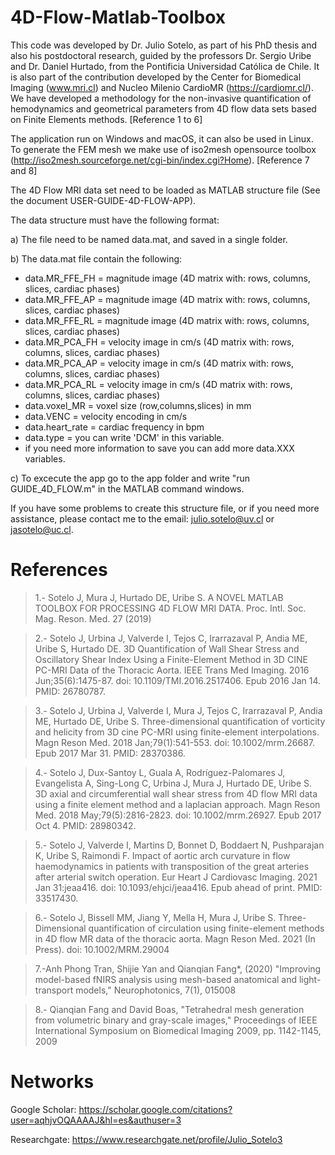 # 4D-Flow-Matlab-Toolbox

This code was developed by Dr. Julio Sotelo, as part of his PhD thesis and also his postdoctoral research, guided by the professors Dr. Sergio Uribe and Dr. Daniel Hurtado, from the Pontificia Universidad Católica de Chile. It is also part of the contribution developed by the Center for Biomedical Imaging (www.mri.cl) and Nucleo Milenio CardioMR (https://cardiomr.cl/). We have developed a methodology for the non-invasive quantification of hemodynamics and geometrical parameters from 4D flow data sets based on Finite Elements methods. [Reference 1 to 6]

The application run on Windows and macOS, it can also be used in Linux. To generate the FEM mesh we make use of iso2mesh opensource toolbox (http://iso2mesh.sourceforge.net/cgi-bin/index.cgi?Home). [Reference 7 and 8]

The 4D Flow MRI data set need to be loaded as MATLAB structure file (See the document USER-GUIDE-4D-FLOW-APP). 

The data structure must have the following format:

a) The file need to be named data.mat, and saved in a single folder.

b) The data.mat file contain the following:

  - data.MR_FFE_FH = magnitude image (4D matrix with: rows, columns, slices, cardiac phases)
  - data.MR_FFE_AP = magnitude image (4D matrix with: rows, columns, slices, cardiac phases)
  - data.MR_FFE_RL = magnitude image (4D matrix with: rows, columns, slices, cardiac phases)
  - data.MR_PCA_FH = velocity image in cm/s (4D matrix with: rows, columns, slices, cardiac phases)
  - data.MR_PCA_AP = velocity image in cm/s (4D matrix with: rows, columns, slices, cardiac phases)
  - data.MR_PCA_RL = velocity image in cm/s (4D matrix with: rows, columns, slices, cardiac phases)
  - data.voxel_MR = voxel size (row,columns,slices) in mm
  - data.VENC = velocity encoding in cm/s
  - data.heart_rate = cardiac frequency in bpm
  - data.type = you can write 'DCM' in this variable.
  - if you need more information to save you can add more data.XXX variables. 
  
c) To excecute the app go to the app folder and write "run GUIDE_4D_FLOW.m" in the MATLAB command windows.

If you have some problems to create this structure file, or if you need more assistance, please contact me to the email: julio.sotelo@uv.cl or jasotelo@uc.cl.

# References

>1.- Sotelo J, Mura J, Hurtado DE, Uribe S. A NOVEL MATLAB TOOLBOX FOR PROCESSING 4D FLOW MRI DATA. Proc. Intl. Soc. Mag. Reson. Med. 27 (2019)

>2.- Sotelo J, Urbina J, Valverde I, Tejos C, Irarrazaval P, Andia ME, Uribe S, Hurtado DE. 3D Quantification of Wall Shear Stress and Oscillatory Shear Index Using a Finite-Element Method in 3D CINE PC-MRI Data of the Thoracic Aorta. IEEE Trans Med Imaging. 2016 Jun;35(6):1475-87. doi: 10.1109/TMI.2016.2517406. Epub 2016 Jan 14. PMID: 26780787.

>3.- Sotelo J, Urbina J, Valverde I, Mura J, Tejos C, Irarrazaval P, Andia ME, Hurtado DE, Uribe S. Three-dimensional quantification of vorticity and helicity from 3D cine PC-MRI using finite-element interpolations. Magn Reson Med. 2018 Jan;79(1):541-553. doi: 10.1002/mrm.26687. Epub 2017 Mar 31. PMID: 28370386.

>4.- Sotelo J, Dux-Santoy L, Guala A, Rodríguez-Palomares J, Evangelista A, Sing-Long C, Urbina J, Mura J, Hurtado DE, Uribe S. 3D axial and circumferential wall shear stress from 4D flow MRI data using a finite element method and a laplacian approach. Magn Reson Med. 2018 May;79(5):2816-2823. doi: 10.1002/mrm.26927. Epub 2017 Oct 4. PMID: 28980342.

>5.- Sotelo J, Valverde I, Martins D, Bonnet D, Boddaert N, Pushparajan K, Uribe S, Raimondi F. Impact of aortic arch curvature in flow haemodynamics in patients with transposition of the great arteries after arterial switch operation. Eur Heart J Cardiovasc Imaging. 2021 Jan 31:jeaa416. doi: 10.1093/ehjci/jeaa416. Epub ahead of print. PMID: 33517430.

>6.- Sotelo J, Bissell MM, Jiang Y, Mella H, Mura J, Uribe S. Three-Dimensional quantification of circulation using finite-element methods in 4D flow MR data of the thoracic aorta. Magn Reson Med. 2021 (In Press). doi: 10.1002/MRM.29004

>7.-Anh Phong Tran, Shijie Yan and Qianqian Fang*, (2020) "Improving model-based fNIRS analysis using mesh-based anatomical and light-transport models," Neurophotonics, 7(1), 015008

>8.- Qianqian Fang and David Boas, "Tetrahedral mesh generation from volumetric binary and gray-scale images," Proceedings of IEEE International Symposium on Biomedical Imaging 2009, pp. 1142-1145, 2009

# Networks

Google Scholar: https://scholar.google.com/citations?user=aqhjvOQAAAAJ&hl=es&authuser=3

Researchgate: https://www.researchgate.net/profile/Julio_Sotelo3
